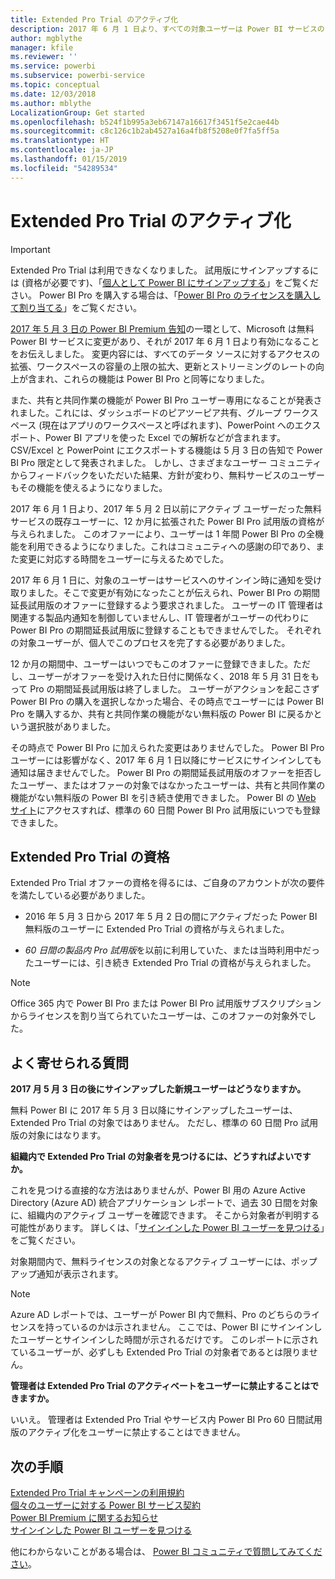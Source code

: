 ```yaml
---
title: Extended Pro Trial のアクティブ化
description: 2017 年 6 月 1 日より、すべての対象ユーザーは Power BI サービスの Extended Pro Trial を選択できます。
author: mgblythe
manager: kfile
ms.reviewer: ''
ms.service: powerbi
ms.subservice: powerbi-service
ms.topic: conceptual
ms.date: 12/03/2018
ms.author: mblythe
LocalizationGroup: Get started
ms.openlocfilehash: b524f1b995a3eb67147a16617f3451f5e2cae44b
ms.sourcegitcommit: c8c126c1b2ab4527a16a4fb8f5208e0f7fa5ff5a
ms.translationtype: HT
ms.contentlocale: ja-JP
ms.lasthandoff: 01/15/2019
ms.locfileid: "54289534"
---
```

# <a name="extended-pro-trial-activation"></a>Extended Pro Trial のアクティブ化

> [!IMPORTANT]
> Extended Pro Trial は利用できなくなりました。 試用版にサインアップするには (資格が必要です)、「[個人として Power BI にサインアップする](service-self-service-signup-for-power-bi.md)」をご覧ください。 Power BI Pro を購入する場合は、「[Power BI Pro のライセンスを購入して割り当てる](service-admin-purchasing-power-bi-pro.md)」をご覧ください。

[2017 年 5 月 3 日の Power BI Premium 告知](https://powerbi.microsoft.com/blog/microsoft-accelerates-modern-bi-adoption-with-power-bi-premium/)の一環として、Microsoft は無料 Power BI サービスに変更があり、それが 2017 年 6 月 1 日より有効になることをお伝えしました。 変更内容には、すべてのデータ ソースに対するアクセスの拡張、ワークスペースの容量の上限の拡大、更新とストリーミングのレートの向上が含まれ、これらの機能は Power BI Pro と同等になりました。

また、共有と共同作業の機能が Power BI Pro ユーザー専用になることが発表されました。これには、ダッシュボードのピアツーピア共有、グループ ワークスペース (現在はアプリのワークスペースと呼ばれます)、PowerPoint へのエクスポート、Power BI アプリを使った Excel での解析などが含まれます。 CSV/Excel と PowerPoint にエクスポートする機能は 5 月 3 日の告知で Power BI Pro 限定として発表されました。 しかし、さまざまなユーザー コミュニティからフィードバックをいただいた結果、方針が変わり、無料サービスのユーザーもその機能を使えるようになりました。

2017 年 6 月 1 日より、2017 年 5 月 2 日以前にアクティブ ユーザーだった無料サービスの既存ユーザーに、12 か月に拡張された Power BI Pro 試用版の資格が与えられました。 このオファーにより、ユーザーは 1 年間 Power BI Pro の全機能を利用できるようになりました。これはコミュニティへの感謝の印であり、また変更に対応する時間をユーザーに与えるためでした。

2017 年 6 月 1 日に、対象のユーザーはサービスへのサインイン時に通知を受け取りました。そこで変更が有効になったことが伝えられ、Power BI Pro の期間延長試用版のオファーに登録するよう要求されました。 ユーザーの IT 管理者は関連する製品内通知を制御していませんし、IT 管理者がユーザーの代わりに Power BI Pro の期間延長試用版に登録することもできませんでした。 それぞれの対象ユーザーが、個人でこのプロセスを完了する必要がありました。

12 か月の期間中、ユーザーはいつでもこのオファーに登録できました。ただし、ユーザーがオファーを受け入れた日付に関係なく、2018 年 5 月 31 日をもって Pro の期間延長試用版は終了しました。 ユーザーがアクションを起こさず Power BI Pro の購入を選択しなかった場合、その時点でユーザーには Power BI Pro を購入するか、共有と共同作業の機能がない無料版の Power BI に戻るかという選択肢がありました。

その時点で Power BI Pro に加えられた変更はありませんでした。 Power BI Pro ユーザーには影響がなく、2017 年 6 月 1 日以降にサービスにサインインしても通知は届きませんでした。 Power BI Pro の期間延長試用版のオファーを拒否したユーザー、またはオファーの対象ではなかったユーザーは、共有と共同作業の機能がない無料版の Power BI を引き続き使用できました。 Power BI の [Web サイト](https://powerbi.microsoft.com/get-started/)にアクセスすれば、標準の 60 日間 Power BI Pro 試用版にいつでも登録できました。

## <a name="eligibility-for-extended-pro-trial"></a>Extended Pro Trial の資格

Extended Pro Trial オファーの資格を得るには、ご自身のアカウントが次の要件を満たしている必要がありました。

* 2016 年 5 月 3 日から 2017 年 5 月 2 日の間にアクティブだった Power BI 無料版のユーザーに Extended Pro Trial の資格が与えられました。

* *60 日間の製品内 Pro 試用版*を以前に利用していた、または当時利用中だったユーザーには、引き続き Extended Pro Trial の資格が与えられました。

> [!NOTE]
> Office 365 内で Power BI Pro または Power BI Pro 試用版サブスクリプションからライセンスを割り当てられていたユーザーは、このオファーの対象外でした。

## <a name="frequently-asked-questions"></a>よく寄せられる質問

**2017 月 5 月 3 日の後にサインアップした新規ユーザーはどうなりますか。**

無料 Power BI に 2017 年 5 月 3 日以降にサインアップしたユーザーは、Extended Pro Trial の対象ではありません。 ただし、標準の 60 日間 Pro 試用版の対象にはなります。

**組織内で Extended Pro Trial の対象者を見つけるには、どうすればよいですか。**

これを見つける直接的な方法はありませんが、Power BI 用の Azure Active Directory (Azure AD) 統合アプリケーション レポートで、過去 30 日間を対象に、組織内のアクティブ ユーザーを確認できます。 そこから対象者が判明する可能性があります。 詳しくは、「[サインインした Power BI ユーザーを見つける](service-admin-access-usage.md)」をご覧ください。

対象期間内で、無料ライセンスの対象となるアクティブ ユーザーには、ポップアップ通知が表示されます。

> [!NOTE]
> Azure AD レポートでは、ユーザーが Power BI 内で無料、Pro のどちらのライセンスを持っているのかは示されません。 ここでは、Power BI にサインインしたユーザーとサインインした時間が示されるだけです。 このレポートに示されているユーザーが、必ずしも Extended Pro Trial の対象者であるとは限りません。

**管理者は Extended Pro Trial のアクティベートをユーザーに禁止することはできますか。**

いいえ。 管理者は Extended Pro Trial やサービス内 Power BI Pro 60 日間試用版のアクティブ化をユーザーに禁止することはできません。

## <a name="next-steps"></a>次の手順

[Extended Pro Trial キャンペーンの利用規約](https://aka.ms/power-bi-trial)  
[個々のユーザーに対する Power BI サービス契約](https://powerbi.microsoft.com/terms-of-service/)  
[Power BI Premium に関するお知らせ](https://aka.ms/pbipremium-announcement)  
[サインインした Power BI ユーザーを見つける](service-admin-access-usage.md)

他にわからないことがある場合は、 [Power BI コミュニティで質問してみてください](https://community.powerbi.com/)。